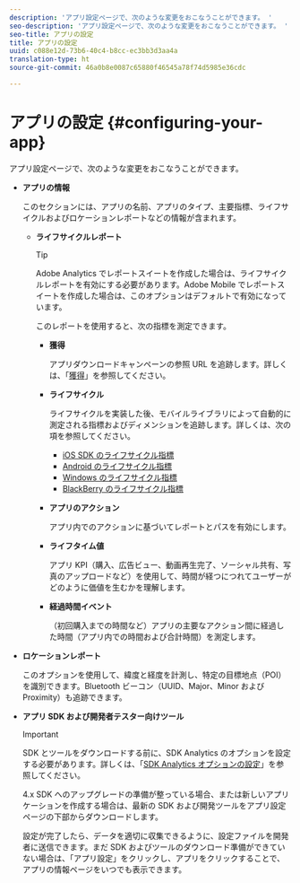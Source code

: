 ```yaml
---
description: 'アプリ設定ページで、次のような変更をおこなうことができます。 '
seo-description: 'アプリ設定ページで、次のような変更をおこなうことができます。 '
seo-title: アプリの設定
title: アプリの設定
uuid: c088e12d-73b6-40c4-b8cc-ec3bb3d3aa4a
translation-type: ht
source-git-commit: 46a0b8e0087c65880f46545a78f74d5985e36cdc

---
```



# アプリの設定 {#configuring-your-app}

アプリ設定ページで、次のような変更をおこなうことができます。

* **アプリの情報**

   このセクションには、アプリの名前、アプリのタイプ、主要指標、ライフサイクルおよびロケーションレポートなどの情報が含まれます。

   * **ライフサイクルレポート**

      >[!TIP]
      >
      >Adobe Analytics でレポートスイートを作成した場合は、ライフサイクルレポートを有効にする必要があります。Adobe Mobile でレポートスイートを作成した場合は、このオプションはデフォルトで有効になっています。

      このレポートを使用すると、次の指標を測定できます。

      * **獲得**

         アプリダウンロードキャンペーンの参照 URL を追跡します。詳しくは、「[獲得](/help/using/acquisition-main/acquisition-main.md)」を参照してください。

      * **ライフサイクル**

         ライフサイクルを実装した後、モバイルライブラリによって自動的に測定される指標およびディメンションを追跡します。詳しくは、次の項を参照してください。

         * [iOS SDK のライフサイクル指標](/help/ios/metrics.md)
         * [Android のライフサイクル指標](/help/android/metrics.md)
         * [Windows のライフサイクル指標](/help/universal-windows/metrics.md)
         * [BlackBerry のライフサイクル指標](/help/blackberry/metrics.md)
      * **アプリのアクション**

         アプリ内でのアクションに基づいてレポートとパスを有効にします。

      * **ライフタイム値**

         アプリ KPI（購入、広告ビュー、動画再生完了、ソーシャル共有、写真のアップロードなど）を使用して、時間が経つにつれてユーザーがどのように価値を生むかを理解します。

      * **経過時間イベント**

         （初回購入までの時間など）アプリの主要なアクション間に経過した時間（アプリ内での時間および合計時間）を測定します。


* **ロケーションレポート**

   このオプションを使用して、緯度と経度を計測し、特定の目標地点（POI）を識別できます。Bluetooth ビーコン（UUID、Major、Minor および Proximity）も追跡できます。

* **アプリ SDK および開発者テスター向けツール**

   >[!IMPORTANT]
   >
   >SDK とツールをダウンロードする前に、SDK Analytics のオプションを設定する必要があります。詳しくは、「[SDK Analytics オプションの設定](/help/using/c-manage-app-settings/c-mob-confg-app/t-config-analytics/t-config-analytics.md)」を参照してください。

   4.x SDK へのアップグレードの準備が整っている場合、または新しいアプリケーションを作成する場合は、最新の SDK および開発ツールをアプリ設定ページの下部からダウンロードします。

   設定が完了したら、データを適切に収集できるように、設定ファイルを開発者に送信できます。まだ SDK およびツールのダウンロード準備ができていない場合は、「アプリ設定」をクリックし、アプリをクリックすることで、アプリの情報ページをいつでも表示できます。
